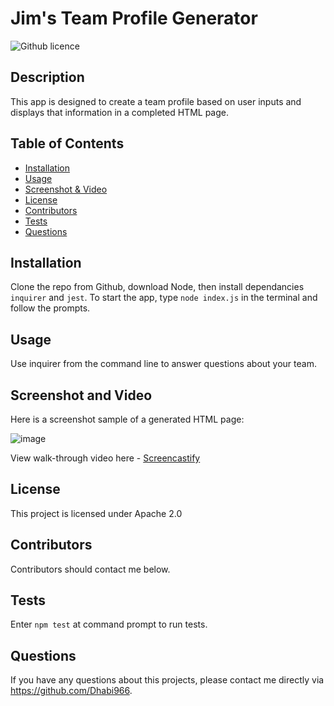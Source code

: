 # Jim's Team Profile Generator 
![Github licence](http://img.shields.io/badge/License-Apache2.0-green.svg)

## Description 
This app is designed to create a team profile based on user inputs and displays that information in a completed HTML page. 
 
## Table of Contents
* [Installation](#installation)
* [Usage](#usage)
* [Screenshot & Video](#video)
* [License](#license)
* [Contributors](#contributing)
* [Tests](#tests)
* [Questions](#questions)

## Installation 
Clone the repo from Github, download Node, then install dependancies `inquirer` and `jest`.  To start the app, type `node index.js` in the terminal and follow the prompts.

## Usage 
Use inquirer from the command line to answer questions about your team.

## Screenshot and Video 
Here is a screenshot sample of a generated HTML page:

![image](https://user-images.githubusercontent.com/108851005/192399770-cf4f0c29-6cfd-4660-9eca-f81220e1189a.png)

View walk-through video here - [Screencastify](https://drive.google.com/file/d/1VDy108NZqcUt_woS9e4FetEmb7ZC12lf/view)<br>

## License 
This project is licensed under Apache 2.0

## Contributors
Contributors should contact me below. 

## Tests
Enter `npm test` at command prompt to run tests.

## Questions
If you have any questions about this projects, please contact me directly via https://github.com/Dhabi966.
